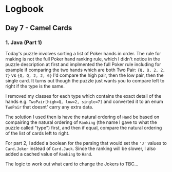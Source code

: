 # Logbook

## Day 7 - Camel Cards

### 1. Java (Part 1)

Today's puzzle involves sorting a list of Poker hands in order. The rule for rnaking is not the full Poker hand ranking rule, which I didn't notice in the puzzle description at first and implmented the full Poker rule including for example if comparing the two hands which are both Two Pair: `{Q, Q, 2, 2, 7}` vs `{Q, Q, 2, 2, 6}` I'd compare the high pair, then the low pair, then the single card. It turns out though the puzzle just wants you to compare left to right if the type is the same.

I removed my classes for each type which contains the exact detail of the hands e.g. `TwoPair[high=Q, low=2, single=7]` and converted it to an enum `TwoPair` that doesnt' carry any extra data.

The solution I used then is have the natural ordering of `Hand` be based on compairing the natural ordering of `Ranking` (the name I gave to what the puzzle called "type") first, and then if equal, compare the natural ordering of the list of cards left to right.

For part 2, I added a boolean for the parsing that would set the `'J'` values to `Card.Joker` instead of `Card.Jack`. Since the ranking will be slower, I also added a cached value of `Ranking` to `Hand`.

The logic to work out what card to change the Jokers to TBC...
